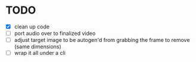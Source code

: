 # TODO
- [x] clean up code
- [ ] port audio over to finalized video
- [ ] adjust target image to be autogen'd from grabbing the frame to remove (same dimensions)
- [ ] wrap it all under a cli 